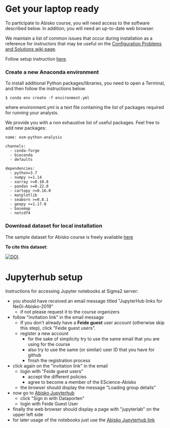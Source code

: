 # Get your laptop ready

  To participate to Abisko course, you will need access to the software described below.
  In addition, you will need an up-to-date web browser.

  
  We maintain a list of common issues that occur during installation as a reference for instructors
  that may be useful on the
  [Configuration Problems and Solutions wiki page](https://github.com/swcarpentry/workshop-template/wiki/Configuration-Problems-and-Solutions).

  Follow setup instruction [here](https://uio-carpentry.github.io/2019-09-16_python/).

 ### Create a new Anaconda environment
 
To install additional Python packages/libraries, you need to open a Terminal, and then follow the instructions below.

```
$ conda env create -f environment.yml
```

where environment.yml is a text file containing the list of packages required for running your analysis. 

We provide you with a non exhaustive list of useful packages. Feel free to add new packages:

```
name: esm-python-analysis

channels:
  - conda-forge
  - bioconda
  - defaults

dependencies:
  - python=3.7
  - numpy >=1.14
  - xarray >=0.10.8
  - pandas >=0.22.0
  - cartopy >=0.16.0
  - matplotlib 
  - seaborn >=0.8.1
  - geopy >=1.17.0
  - basemap
  - netcdf4
```

### Download dataset for local installation

The sample dataset for Abisko course is freely available [here](https://doi.org/10.5281/zenodo.3475894)

**To cite this dataset**:

[![DOI](https://zenodo.org/badge/DOI/10.5281/zenodo.3475894.svg)](https://doi.org/10.5281/zenodo.3475894).

# Jupyterhub setup

Instructions for accessing Jupyter notebooks at Sigma2 server:

  - you should have received an email message titled "JupyterHub links for NeGi-Abisko-2019"
    - if not please request it to the course organizers 
  - follow "invitation link" in the email message 
    - If you don't already have a **Feide guest** user account (otherwise skip this step), click "Feide guest users". 
    - register a new account 
      - for the sake of simplicity try to use the same email that you are using for the course 
      - also try to use the same (or similar) user ID that you have for github 
      - finish the registration process
  - click again on the "invitation link" in the email
    - login with "Feide guest users"
      - accept the different policies
      - agree to become a member of the EScience-Abisko
    - the browser should display the message "Loading group details" 
  - now go to [Abisko Jupyterhub](http://abisko.uiogeo-apps.sigma2.no)
    - click "Sign in with Dataporten"
    - login with Feide Guest User 
  - finally the web browser should display a page with "jupyterlab" on the upper left side
  - for later usage of the notebooks just use the [Abisko Jupyterhub link](http://abisko.uiogeo-apps.sigma2.no/hub/user-redirect/git-pull?repo=https://github.com//NordicESMHub/NEGI-Abisko-2019&branch=gh-pages&subPath=content%2Fintro.md&app=lab) 

